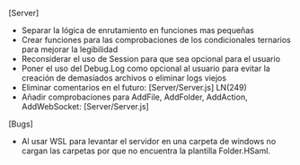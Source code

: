[Server]
- Separar la lógica de enrutamiento en funciones mas pequeñas
- Crear funciones para las comprobaciones de los condicionales
  ternarios para mejorar la legibilidad
- Reconsiderar el uso de Session para que sea opcional para el usuario
- Poner el uso del Debug.Log como opcional al usuario para evitar la
  creación de demasiados archivos o eliminar logs viejos  
- Eliminar comentarios en el futuro: [Server/Server.js]      LN(249)
- Añadir comprobaciones para AddFile, AddFolder, AddAction, AddWebSocket: [Server/Server.js]

[Bugs]
- Al usar WSL para levantar el servidor en una carpeta de windows no cargan las carpetas por que no encuentra la plantilla Folder.HSaml.